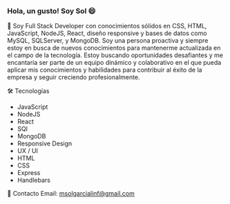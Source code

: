 ### Hola, un gusto! Soy Sol 😄

💬
Soy Full Stack Developer con conocimientos sólidos en CSS, HTML, JavaScript, NodeJS, React, diseño responsive y bases de datos como MySQL, SQLServer, y MongoDB.
Soy una persona proactiva y siempre estoy en busca de nuevos conocimientos para mantenerme actualizada en el campo de la tecnología. Estoy buscando oportunidades desafiantes y me encantaría ser parte de un equipo dinámico y colaborativo en el que pueda aplicar mis conocimientos y habilidades para contribuir al éxito de la empresa y seguir creciendo profesionalmente.


🛠️ Tecnologías 
* JavaScript
* NodeJS
* React
* SQl
* MongoDB
* Responsive Design
* UX / UI
* HTML
* CSS
* Express
* Handlebars


📧 Contacto
Email: msolgarcialinf@gmail.com
